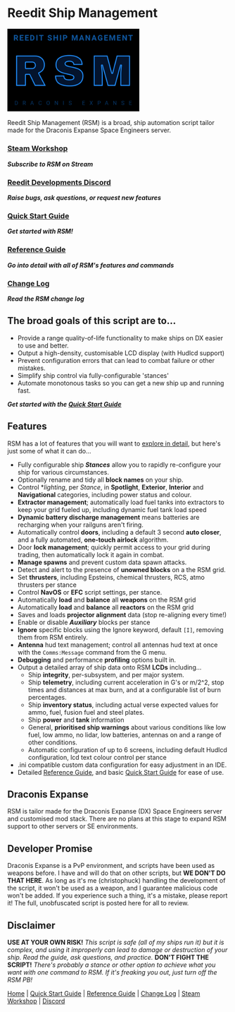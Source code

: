 # Reedit Ship Management

<a href="https://steamcommunity.com/sharedfiles/filedetails/?id=2911212140"><img src="/thumb.png" alt="RSM" width="300"/></a>

Reedit Ship Management (RSM) is a broad, ship automation script tailor made for the Draconis Expanse Space Engineers server.

### [Steam Workshop](https://steamcommunity.com/sharedfiles/filedetails/?id=2911212140)
***Subscribe to RSM on Stream***
### [Reedit Developments Discord](https://discord.gg/Z7UtZBBe)
***Raise bugs, ask questions, or request new features***
### [Quick Start Guide](https://github.com/christorreed/ReeditShipManagement/blob/main/README.QuickStartGuide.md)
***Get started with RSM!***
### [Reference Guide](https://github.com/christorreed/ReeditShipManagement/blob/main/README.ReferenceGuide.md)
***Go into detail with all of RSM's features and commands***
### [Change Log](https://github.com/christorreed/ReeditShipManagement/blob/main/README.ChangeLog.md)
***Read the RSM change log***

## The broad goals of this script are to...

* Provide a range quality-of-life functionality to make ships on DX easier to use and better.
* Output a high-density, customisable LCD display (with Hudlcd support)
* Prevent configuration errors that can lead to combat failure or other mistakes.
* Simplify ship control via fully-configurable 'stances'
* Automate monotonous tasks so you can get a new ship up and running fast.

***Get started with the [Quick Start Guide](https://github.com/christorreed/ReeditShipManagement/blob/main/README.QuickStartGuide.md)***

## Features

RSM has a lot of features that you will want to [explore in detail](https://github.com/christorreed/ReeditShipManagement/blob/main/README.ReferenceGuide.md), but here's just some of what it can do...

* Fully configurable ship ***Stances*** allow you to rapidly re-configure your ship for various circumstances.
* Optionally rename and tidy all **block names** on your ship.
* Control **lighting*, per *Stance*, in **Spotlight**, **Exterior**, **Interior** and **Navigational** categories, including power status and colour.
* **Extractor management**; automatically load fuel tanks into extractors to keep your grid fueled up, including dynamic fuel tank load speed
* **Dynamic battery discharge management** means batteries are recharging when your railguns aren't firing.
* Automatically control **doors**, including a default 3 second **auto closer**, and a fully automated, **one-touch airlock** algorithm.
* Door **lock management**; quickly permit access to your grid during trading, then automatically lock it again in combat.
* **Manage spawns** and prevent custom data spawn attacks.
* Detect and alert to the presence of **unowned blocks** on a the RSM grid.
* Set **thrusters**, including Epsteins, chemical thrusters, RCS, atmo thrusters per stance
* Control **NavOS** or **EFC** script settings, per stance.
* Automatically **load** and **balance** all **weapons** on the RSM grid
* Automatically **load** and **balance** all **reactors** on the RSM grid
* Saves and loads **projector alignment** data (stop re-aligning every time!)
* Enable or disable ***Auxiliary*** blocks per stance
* **Ignore** specific blocks using the Ignore keyword, default `[I]`, removing them from RSM entirely.
* **Antenna** hud text management; control all antennas hud text at once with the `Comms:Message` command from the G menu.
* **Debugging** and performance **profiling** options built in.
* Output a detailed array of ship data onto RSM **LCDs** including...
	* Ship **integrity**, per-subsystem, and per major system.
	* Ship **telemetry**, including current acceleration in G's or m/2^2, stop times and distances at max burn, and at a configurable list of burn percentages.
	* Ship **inventory status**, including actual verse expected values for ammo, fuel, fusion fuel and steel plates.
	* Ship **power** and **tank** information
	* General, **prioritised ship warnings** about various conditions like low fuel, low ammo, no lidar, low batteries, antennas on and a range of other conditions.
	* Automatic configuration of up to 6 screens, including default Hudlcd configuration, lcd text colour control per stance
* .ini compatible custom data configuration for easy adjustment in an IDE.
* Detailed [Reference Guide](https://github.com/christorreed/ReeditShipManagement/blob/main/README.ReferenceGuide.md), and basic [Quick Start Guide](https://github.com/christorreed/ReeditShipManagement/blob/main/README.QuickStartGuide.md) for ease of use.

## Draconis Expanse

RSM is tailor made for the Draconis Expanse (DX) Space Engineers server and customised mod stack. There are no plans at this stage to expand RSM support to other servers or SE environments.

## Developer Promise

Draconis Expanse is a PvP environment, and scripts have been used as weapons before.  I have and will do that on other scripts, but **WE DON'T DO THAT HERE**.  As long as it's me (christophuck) handling the development of the script, it won't be used as a weapon, and I guarantee malicious code won't be added.  If you experience such a thing, it's a mistake, please report it!  The full, unobfuscated script is posted here for all to review.

## Disclaimer

**USE AT YOUR OWN RISK!**
*This script is safe (all of my ships run it) but it is complex, and using it improperly can lead to damage or destruction of your ship.  Read the guide, ask questions, and practice.*
**DON'T FIGHT THE SCRIPT!**
*There's probably a stance or other option to achieve what you want with one command to RSM. If it's freaking you out, just turn off the RSM PB!*

[Home](https://github.com/christorreed/ReeditShipManagement/) | [Quick Start Guide](https://github.com/christorreed/ReeditShipManagement/blob/main/README.QuickStartGuide.md) | [Reference Guide](https://github.com/christorreed/ReeditShipManagement/blob/main/README.ReferenceGuide.md) | [Change Log](https://github.com/christorreed/ReeditShipManagement/blob/main/README.ChangeLog.md) | [Steam Workshop](https://steamcommunity.com/sharedfiles/filedetails/?id=2911212140) | [Discord](https://discord.gg/Z7UtZBBe) 
